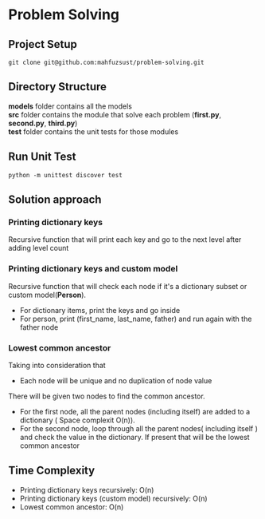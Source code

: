 # Problem Solving

## Project Setup
```
git clone git@github.com:mahfuzsust/problem-solving.git
```

## Directory Structure

__models__ folder contains all the models <br>
__src__ folder contains the module that solve each problem (__first.py__, __second.py__, __third.py__) <br>
__test__ folder contains the unit tests for those modules

## Run Unit Test
```
python -m unittest discover test
```

## Solution approach

### Printing dictionary keys
Recursive function that will print each key and go to the next level after adding level count

### Printing dictionary keys and custom model
Recursive function that will check each node if it's a dictionary subset or custom model(__Person__). 
* For dictionary items, print the keys and go inside
* For person, print (first_name, last_name, father) and run again with the father node

### Lowest common ancestor
Taking into consideration that
* Each node will be unique and no duplication of node value <br>
<p>There will be given two nodes to find the common ancestor.</p>

* For the first node, all the parent nodes (including itself) are added to a dictionary ( Space complexit O(n)).
* For the second node, loop through all the parent nodes( including itself ) and check the value in the dictionary. If present that will be the lowest common ancestor

## Time Complexity
* Printing dictionary keys recursively: O(n)
* Printing dictionary keys (custom model) recursively: O(n)
* Lowest common ancestor: O(n)